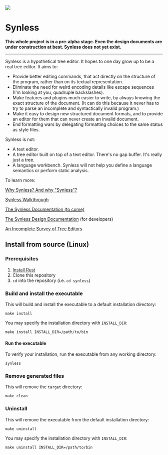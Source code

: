 ![](https://github.com/justinpombrio/synless/workflows/Tests/badge.svg)

# Synless

**This whole project is in a pre-alpha stage. Even the design
  documents are under construction at best. Synless does not yet
  exist.**

------

Synless is a hypothetical tree editor. It hopes to one day grow up to
be a real tree editor. It aims to:

- Provide better editing commands, that act directly on the structure of the program, rather than on
  its textual representation.
- Eliminate the need for weird encoding details like escape sequences (I'm looking at you, quadruple
  backslashes).
- Make features and plugins much easier to write, by always knowing the exact structure of the
  document. (It can do this because it never has to try to parse an incomplete and syntactically
  invalid program.)
- Make it easy to design new structured document formats, and to provide an editor for them that can
  never create an invalid document.
- End formatting wars by delegating formatting choices to the same status as style files.

Synless is not:

- A text editor.
- A tree editor built on top of a text editor. There's no
  gap buffer. It's really just a tree.
- A language workbench. Synless will not help you define a language
  semantics or perform static analysis.

To learn more:

[Why Synless? And why "Synless"?](doc/why.md)

[Synless Walkthrough](doc/walkthrough.md)

[The Synless Documentation (to come)](doc/readme.md)

[The Synless Design Documentation](doc/design.md) (for developers)

[An Incomplete Survey of Tree Editors](doc/survey.md)

## Install from source (Linux)

### Prerequisites

1. [Install Rust](https://www.rust-lang.org/tools/install)
2. Clone this repository
3. `cd` into the repository (i.e. `cd synless`)

### Build and install the executable

This will build and install the executable to a default installation directory:

    make install

You may specify the installation directory with `INSTALL_DIR`:

    make install INSTALL_DIR=/path/to/bin

#### Run the executable

To verify your installation, run the executable from any working directory:

    synless

### Remove generated files

This will remove the `target` directory:

    make clean

### Uninstall

This will remove the executable from the default installation directory:

    make uninstall

You may specify the installation directory with `INSTALL_DIR`:
  
    make uninstall INSTALL_DIR=/path/to/bin
